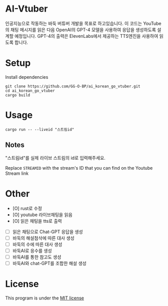 # AI-Vtuber
인공지능으로 작동하는 바둑 버튜버 개발을 목표로 하고있습니다.
이 코드는 YouTube의 채팅 메시지를 읽은 다음 OpenAI의 GPT-4 모델을 사용하여 응답을 생성하도록 설계할 예정입니다.
GPT-4의 출력은 ElevenLabs에서 제공하는 TTS엔진을 사용하여 읽도록 합니다.


# Setup
Install dependencies
```
git clone https://github.com/GG-O-BP/ai_korean_go_vtuber.git
cd ai_korean_go_vtuber
cargo build
```

# Usage
```
cargo run -- --liveid "스트림id"
```

## Notes
"스트림id"를 실제 라이브 스트림의 id로 입력해주세요.

Replace `STREAMID` with the stream's ID that you can find on the Youtube Stream link

# Other

- [O] rust로 수정
- [O] youtube 라이브채팅을 읽음
- [O] 읽은 채팅을 tts로 출력
- [ ] 읽은 채팅으로 Chat-GPT 응답을 생성
- [ ] 바둑의 해설첨삭에 따른 대사 생성
- [ ] 바둑의 수에 따른 대사 생성
- [ ] 바둑AI로 응수를 생성
- [ ] 바둑AI를 통한 참고도 생성
- [ ] 바둑AI와 chat-GPT를 조합한 해설 생성

# License
This program is under the [MIT license](/LICENSE) 
